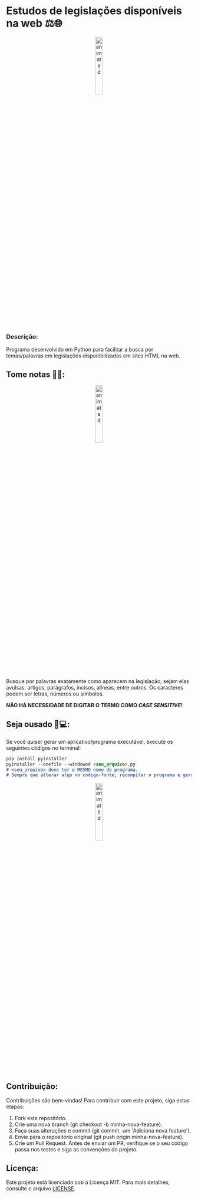 # Estudos de legislações disponíveis na web ⚖️🌐

<p align="center">
  <img src="https://media3.giphy.com/media/v1.Y2lkPTc5MGI3NjExaTU5dzdlcmFrcDBsNXVwMHRodHQzcjZhc2lxM25wbDB1OWpibXlpYiZlcD12MV9pbnRlcm5hbF9naWZfYnlfaWQmY3Q9Zw/JIX9t2j0ZTN9S/giphy.gif" alt="animated" height=20% width=20% />
</p>

### Descrição:

Programa desenvolvido em Python para facilitar a busca por temas/palavras em legislações disponibilizadas em sites HTML na web.

## Tome notas 📝🤓:

<p align="center">
  <img src="https://media3.giphy.com/media/v1.Y2lkPTc5MGI3NjExZmh3OWEzcGFpcjh2d3kzb3dnZXg5OXU5c21sa2FjaXRnaXlnanVkOCZlcD12MV9pbnRlcm5hbF9naWZfYnlfaWQmY3Q9Zw/vj3Gx8sJBl3BV8DRrx/giphy.gif" alt="animated" height=20% width=20% />
</p>

Busque por palavras exatamente como aparecem na legislação, sejam elas avulsas, artigos, parágrafos, incisos, alíneas, entre outros. Os caracteres podem ser letras, números ou símbolos.

**NÃO HÁ NECESSIDADE DE DIGITAR O TERMO COMO *CASE SENSITIVE*!**

## Seja ousado 🤩💻: 
Se você quiser gerar um aplicativo/programa executável, execute os seguintes códigos no terminal:
```markdown
pip install pyinstaller
pyinstaller --onefile --windowed <seu_arquivo>.py
# <seu_arquivo> deve ter o MESMO nome do programa.
# Sempre que alterar algo no código-fonte, recompilar o programa e gerar um novo arquivo executável.
```

<p align="center">
  <img src="https://media4.giphy.com/media/v1.Y2lkPTc5MGI3NjExdG5vZHNuMWtodGdrZ29tb3V5ejg5dXdtbHF1ejFlOHF3bTIwemxpbCZlcD12MV9pbnRlcm5hbF9naWZfYnlfaWQmY3Q9Zw/l1gYcLBSdL7PoDsizo/giphy.gif" alt="animated" height=20% width=20% />
</p>

## Contribuição:
Contribuições são bem-vindas! Para contribuir com este projeto, siga estas etapas:
1. Fork este repositório.
2. Crie uma nova branch (git checkout -b minha-nova-feature).
3. Faça suas alterações e commit (git commit -am 'Adiciona nova feature').
4. Envie para o repositório original (git push origin minha-nova-feature).
5. Crie um Pull Request.
Antes de enviar um PR, verifique se o seu código passa nos testes e siga as convenções do projeto.

## Licença:
Este projeto está licenciado sob a Licença MIT. Para mais detalhes, consulte o arquivo [LICENSE](LICENSE).
